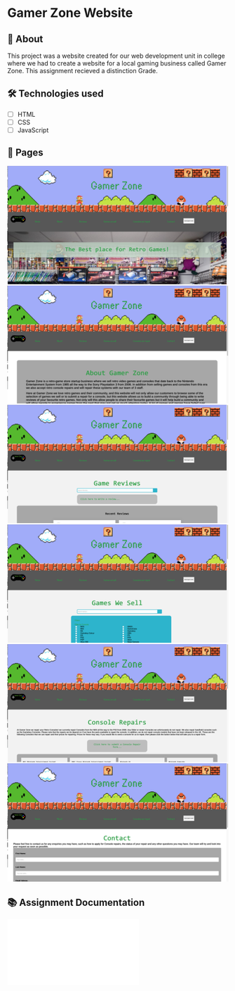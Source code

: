 # Gamer Zone Website

## 📖 About
 This project was a website created for our web development unit in college where we had to create a website for a local gaming business called Gamer Zone. This assignment recieved a distinction Grade.

 ## 🛠️ Technologies used
 - [ ] HTML
 - [ ] CSS
 - [ ] JavaScript

## 📄 Pages
![Home Page](Screenshots/Home%20Page.png)
![About Us](Screenshots/About%20us.png)
![Reviews](Screenshots/Game%20Reviews.png)
![Games we Sell](Screenshots/Games%20we%20Sell.png)
![Console Repairs](Screenshots/Console%20Repairs.png)
![Contact Us](Screenshots/Contact%20us.png)

## 📚 Assignment Documentation
![📄 View Documentation](Documentation/Muzamil%20Nayani%20-%20Unit%2006_15%20Assignment%202%20Report.pdf)